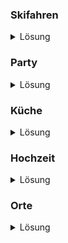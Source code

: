 ### Skifahren
<details> <summary>Lösung</summary>  

| no | Bedeutung      |
|----|----------------|
| 1  | Einkehrschwung |
| 2  | Powdern        |
| 3  | Strudel        |
| 4  | Skiwasser      |

</details> 

### Party
<details> <summary>Lösung</summary>  

| no | Bedeutung  |
|----|------------|
| 1  | Unrat      |
| 2  | Union      |
| 3  | Barack     |
| 4  | Apfelbrand |

</details>  

### Küche

<details> <summary>Lösung</summary>  

| no | Bedeutung     |
|----|---------------|
| 1  | Spiegelei     |
| 2  | Nudelholz     |
| 3  | Orangenpresse |
| 4  | Schaumloeffel |

</details> 


### Hochzeit

<details> <summary>Lösung</summary>  

| no | Bedeutung     |
|----|---------------|
| 1  | Bindung       |
| 2  | Walzer        |
| 3  | Flitterwochen |
| 4  | Ringkissen    |

</details> 


### Orte

<details> <summary>Lösung</summary>  

| no | Bedeutung   |
|----|-------------|
| 1  | Zeltlager   |
| 2  | Cork        |
| 3  | Geranienweg |
| 4  | Deutschherrnstrasse            |

</details> 
